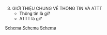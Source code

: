 3. GIỚI THIỆU CHUNG VỀ THÔNG TIN VÀ ATTT
    *   Thông tin là gì?
    *   ATTT là gì?

[Schema](page_19_img_0.png)
[Schema](page_19_img_1.png)
[Schema](page_19_img_2.png)
